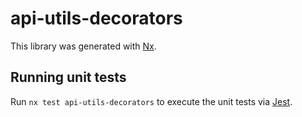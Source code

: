 # api-utils-decorators

This library was generated with [Nx](https://nx.dev).

## Running unit tests

Run `nx test api-utils-decorators` to execute the unit tests via [Jest](https://jestjs.io).
